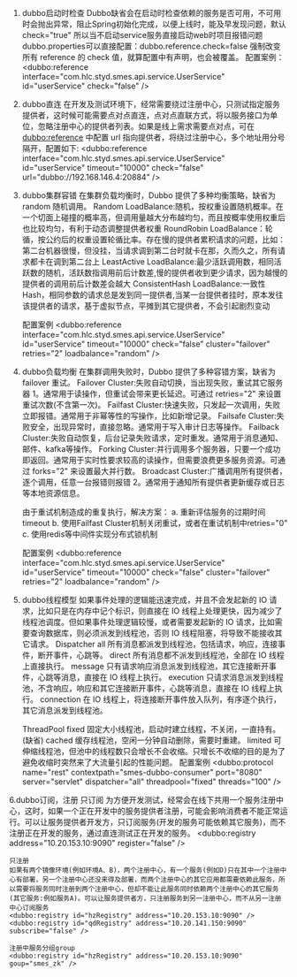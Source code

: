 1. dubbo启动时检查
     Dubbo缺省会在启动时检查依赖的服务是否可用，不可用时会抛出异常，阻止Spring初始化完成，以便上线时，能及早发现问题，默认check="true" 所以当不启动service服务直接启动web时项目报错问题
     dubbo.properties可以直接配置：dubbo.reference.check=false 强制改变所有 reference 的 check 值，就算配置中有声明，也会被覆盖。
    配置案例：
     <dubbo:reference interface="com.hlc.styd.smes.api.service.UserService" id="userService" check="false" />


2. dubbo直连
    在开发及测试环境下，经常需要绕过注册中心，只测试指定服务提供者，这时候可能需要点对点直连，点对点直联方式，将以服务接口为单位，忽略注册中心的提供者列表。如果是线上需求需要点对点，可在 <dubbo:reference> 中配置 url 指向提供者，将绕过注册中心，多个地址用分号隔开，配置如下:
    <dubbo:reference interface="com.hlc.styd.smes.api.service.UserService" id="userService" timeout="10000" check="false" url="dubbo://192.168.146.4:20884" />


3. dubbo集群容错
    在集群负载均衡时，Dubbo 提供了多种均衡策略，缺省为 random 随机调用。
    Random LoadBalance:随机，按权重设置随机概率。在一个切面上碰撞的概率高，但调用量越大分布越均匀，而且按概率使用权重后也比较均匀，有利于动态调整提供者权重
    RoundRobin LoadBalance：轮循，按公约后的权重设置轮循比率。存在慢的提供者累积请求的问题，比如：第二台机器很慢，但没挂，当请求调到第二台时就卡在那，久而久之，所有请求都卡在调到第二台上
    LeastActive LoadBalance:最少活跃调用数，相同活跃数的随机，活跃数指调用前后计数差,慢的提供者收到更少请求，因为越慢的提供者的调用前后计数差会越大
    ConsistentHash LoadBalance:一致性 Hash，相同参数的请求总是发到同一提供者,当某一台提供者挂时，原本发往该提供者的请求，基于虚拟节点，平摊到其它提供者，不会引起剧烈变动

    配置案例
        <dubbo:reference interface="com.hlc.styd.smes.api.service.UserService" id="userService" timeout="10000" check="false"  cluster="failover" retries="2" loadbalance="random" />


4. dubbo负载均衡
     在集群调用失败时，Dubbo 提供了多种容错方案，缺省为 failover 重试。
     Failover Cluster:失败自动切换，当出现失败，重试其它服务器 1。通常用于读操作，但重试会带来更长延迟。可通过 retries="2" 来设置重试次数(不含第一次)。
     Failfast Cluster:快速失败，只发起一次调用，失败立即报错。通常用于非幂等性的写操作，比如新增记录。
     Failsafe Cluster:失败安全，出现异常时，直接忽略。通常用于写入审计日志等操作。
     Failback Cluster:失败自动恢复，后台记录失败请求，定时重发。通常用于消息通知、邮件、kafka等操作。
     Forking Cluster:并行调用多个服务器，只要一个成功即返回。通常用于实时性要求较高的读操作，但需要浪费更多服务资源。可通过 forks="2" 来设置最大并行数。
     Broadcast Cluster:广播调用所有提供者，逐个调用，任意一台报错则报错 2。通常用于通知所有提供者更新缓存或日志等本地资源信息。

    由于重试机制造成的重复执行，解决方案：
        a. 重新评估服务的过期时间timeout
        b. 使用Failfast Cluster机制关闭重试，或者在重试机制中retries="0"
        c. 使用redis等中间件实现分布式锁机制

    配置案例
        <dubbo:reference interface="com.hlc.styd.smes.api.service.UserService" id="userService" timeout="10000" check="false"  cluster="failover" retries="2" loadbalance="random" />


5. dubbo线程模型
   如果事件处理的逻辑能迅速完成，并且不会发起新的 IO 请求，比如只是在内存中记个标识，则直接在 IO 线程上处理更快，因为减少了线程池调度。但如果事件处理逻辑较慢，或者需要发起新的 IO 请求，比如需要查询数据库，则必须派发到线程池，否则 IO 线程阻塞，将导致不能接收其它请求。
     Dispatcher
       all 所有消息都派发到线程池，包括请求，响应，连接事件，断开事件，心跳等。
       direct 所有消息都不派发到线程池，全部在 IO 线程上直接执行。
       message 只有请求响应消息派发到线程池，其它连接断开事件，心跳等消息，直接在 IO 线程上执行。
       execution 只请求消息派发到线程池，不含响应，响应和其它连接断开事件，心跳等消息，直接在 IO 线程上执行。
       connection 在 IO 线程上，将连接断开事件放入队列，有序逐个执行，其它消息派发到线程池。

    ThreadPool
      fixed 固定大小线程池，启动时建立线程，不关闭，一直持有。(缺省)
      cached 缓存线程池，空闲一分钟自动删除，需要时重建。
      limited 可伸缩线程池，但池中的线程数只会增长不会收缩。只增长不收缩的目的是为了避免收缩时突然来了大流量引起的性能问题。
    配置案例
    <dubbo:protocol name="rest" contextpath="smes-dubbo-consumer" port="8080" server="servlet" dispatcher="all" threadpool="fixed" threads="100" />


6.dubbo订阅，注册
    只订阅
    为方便开发测试，经常会在线下共用一个服务注册中心，这时，如果一个正在开发中的服务提供者注册，可能会影响消费者不能正常运行。可以让服务提供者开发方，只订阅服务(开发的服务可能依赖其它服务)，而不注册正在开发的服务，通过直连测试正在开发的服务。
    <dubbo:registry address="10.20.153.10:9090" register="false" />

    只注册
    如果有两个镜像环境(例如环境A、B)，两个注册中心，有一个服务(例如D)只在其中一个注册中心有部署，另一个注册中心还没来得及部署，而两个注册中心的其它应用都需要依赖此服务，所以需要将服务同时注册到两个注册中心，但却不能让此服务同时依赖两个注册中心的其它服务(其它服务:例如服务A)。可以让服务提供者方，只注册服务到另一注册中心，而不从另一注册中心订阅服务
    <dubbo:registry id="hzRegistry" address="10.20.153.10:9090" />
    <dubbo:registry id="qdRegistry" address="10.20.141.150:9090" subscribe="false" />

    注册中服务分组group
    <dubbo:registry id="hzRegistry" address="10.20.153.10:9090" goup="smes_zk" />

